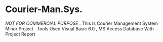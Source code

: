 # Courier-Man.Sys.

*NOT FOR COMMERCIAL PURPOSE* .
This Is Courier Management System Minor Project . 
Tools Used Visual Basic 6.0  , MS Access Database 
With Project Report 
